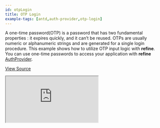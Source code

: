 ```yaml
---
id: otpLogin
title: OTP Login
example-tags: [antd,auth-provider,otp-login]
---
```


A one-time password(OTP) is a password that has two fundamental properties : it expires quickly, and it can’t be reused. OTPs are usually numeric or alphanumeric strings and are generated for a single login procedure. This example shows how to utilize OTP input logic with **refine**. You can use one-time passwords to access your application with **refine** [AuthProvider](/docs/api-reference/core/providers/auth-provider/).

[View Source](https://github.com/pankod/refine/tree/master/examples/authProvider/otpLogin)

<iframe loading="lazy" src="https://stackblitz.com//github/pankod/refine/tree/master/examples/authProvider/otpLogin?embed=1&view=preview&theme=dark&preset=node"
    style={{width: "100%", height:"80vh", border: "0px", borderRadius: "8px", overflow:"hidden"}}
    title="refine-otp-login-example"
></iframe>